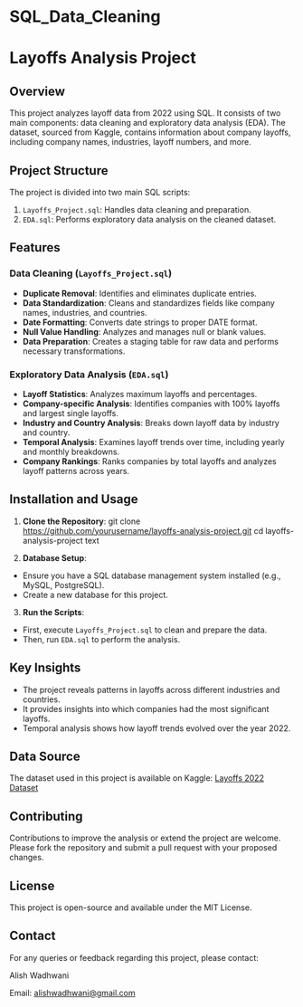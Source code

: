 # SQL_Data_Cleaning
# Layoffs Analysis Project

## Overview

This project analyzes layoff data from 2022 using SQL. It consists of two main components: data cleaning and exploratory data analysis (EDA). The dataset, sourced from Kaggle, contains information about company layoffs, including company names, industries, layoff numbers, and more.

## Project Structure

The project is divided into two main SQL scripts:

1. `Layoffs_Project.sql`: Handles data cleaning and preparation.
2. `EDA.sql`: Performs exploratory data analysis on the cleaned dataset.

## Features

### Data Cleaning (`Layoffs_Project.sql`)

- **Duplicate Removal**: Identifies and eliminates duplicate entries.
- **Data Standardization**: Cleans and standardizes fields like company names, industries, and countries.
- **Date Formatting**: Converts date strings to proper DATE format.
- **Null Value Handling**: Analyzes and manages null or blank values.
- **Data Preparation**: Creates a staging table for raw data and performs necessary transformations.

### Exploratory Data Analysis (`EDA.sql`)

- **Layoff Statistics**: Analyzes maximum layoffs and percentages.
- **Company-specific Analysis**: Identifies companies with 100% layoffs and largest single layoffs.
- **Industry and Country Analysis**: Breaks down layoff data by industry and country.
- **Temporal Analysis**: Examines layoff trends over time, including yearly and monthly breakdowns.
- **Company Rankings**: Ranks companies by total layoffs and analyzes layoff patterns across years.

## Installation and Usage

1. **Clone the Repository**:
git clone https://github.com/yourusername/layoffs-analysis-project.git
cd layoffs-analysis-project
text

2. **Database Setup**:
- Ensure you have a SQL database management system installed (e.g., MySQL, PostgreSQL).
- Create a new database for this project.

3. **Run the Scripts**:
- First, execute `Layoffs_Project.sql` to clean and prepare the data.
- Then, run `EDA.sql` to perform the analysis.

## Key Insights

- The project reveals patterns in layoffs across different industries and countries.
- It provides insights into which companies had the most significant layoffs.
- Temporal analysis shows how layoff trends evolved over the year 2022.

## Data Source

The dataset used in this project is available on Kaggle: [Layoffs 2022 Dataset](https://www.kaggle.com/datasets/swaptr/layoffs-2022)

## Contributing

Contributions to improve the analysis or extend the project are welcome. Please fork the repository and submit a pull request with your proposed changes.

## License

This project is open-source and available under the MIT License.

## Contact

For any queries or feedback regarding this project, please contact:

Alish Wadhwani

Email: alishwadhwani@gmail.com